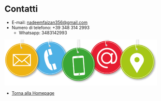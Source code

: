 # Contatti

- E-mail: nadeemfaizan356@gmail.com
- Numero di telefono: +39 348 314 2993
  - Whatsapp: 3483142993</p>

![Contatti](https://raw.githubusercontent.com/faizan-nd/faizan-nd.github.io/main/contatti.png)

* [Torna alla Homepage](README.md)
